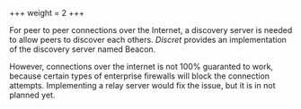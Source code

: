 +++
weight = 2
+++

For peer to peer connections over the Internet, a discovery server is needed to allow peers to discover each others. *Discret* provides an implementation of the discovery server named Beacon.

However, connections over the internet is not 100% guaranted to work, because certain types of enterprise firewalls will block the connection attempts. Implementing a relay server would fix the issue, but it is in not planned yet.